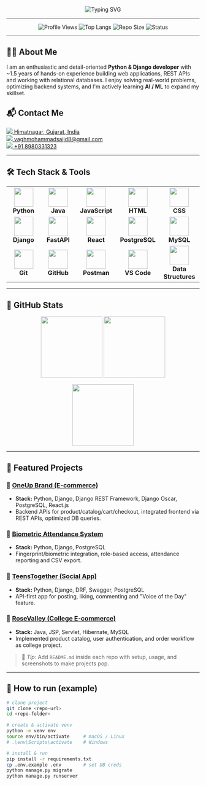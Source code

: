 <!-- ========================== HEADER - Typing SVG & Badges ========================== -->
<!-- Typing SVG Banner -->
<p align="center">
  <img src="https://readme-typing-svg.herokuapp.com?font=Fira+Code&size=25&duration=3000&pause=1000&color=00BFFF&center=true&vCenter=true&width=600&lines=Hi%2C+I'm+Mohammad+Sajid+👋;Python+Developer+💻;Backend+Enthusiast+🚀;Aspiring+AI%2FML+Learner+🤖" alt="Typing SVG" />
</p>

---

<!-- Badges -->
<p align="center">
  <img src="https://komarev.com/ghpvc/?username=VaghMohammadSajid&label=Profile%20Views&color=0e75b6&style=for-the-badge" alt="Profile Views" />
  <img src="https://img.shields.io/github/languages/top/VaghMohammadSajid/OneupBrand_Project-Admin_panel-?color=blueviolet&style=for-the-badge" alt="Top Langs" />
  <img src="https://img.shields.io/github/repo-size/VaghMohammadSajid/OneupBrand_Project-Admin_panel-?color=informational&style=for-the-badge" alt="Repo Size" />
  <img src="https://img.shields.io/badge/Looking%20for%20Opportunities-Open-brightgreen?style=for-the-badge" alt="Status" />
</p>

---

## 👨‍💻 About Me
I am an enthusiastic and detail-oriented **Python & Django developer** with ~1.5 years of hands-on experience building web applications, REST APIs and working with relational databases. I enjoy solving real-world problems, optimizing backend systems, and I'm actively learning **AI / ML** to expand my skillset.

## 📬 Contact Me  

<p align="left">
  <a href="https://www.google.com/maps/place/Himatnagar,+Gujarat,+India" target="_blank">
    <img src="https://img.icons8.com/fluency-systems-filled/24/fa314a/marker.png"/> Himatnagar, Gujarat, India
  </a>  
  <br/>
  <a href="mailto:vaghmohammadsajid8@gmail.com">
    <img src="https://img.icons8.com/fluency-systems-filled/24/4caf50/new-post.png"/> vaghmohammadsajid8@gmail.com
  </a>  
  <br/>
  <a href="tel:+918980331323">
    <img src="https://img.icons8.com/fluency-systems-filled/24/1DA1F2/phone.png"/> +91 8980331323
  </a>  
</p>

---

## 🛠 Tech Stack & Tools  

<table align="center">
  <tr>
    <td align="center" width="100">
      <img src="https://skillicons.dev/icons?i=python" width="50"/><br/>
      <b>Python</b>
    </td>
    <td align="center" width="100">
      <img src="https://skillicons.dev/icons?i=java" width="50"/><br/>
      <b>Java</b>
    </td>
    <td align="center" width="100">
      <img src="https://skillicons.dev/icons?i=javascript" width="50"/><br/>
      <b>JavaScript</b>
    </td>
    <td align="center" width="100">
      <img src="https://skillicons.dev/icons?i=html" width="50"/><br/>
      <b>HTML</b>
    </td>
    <td align="center" width="100">
      <img src="https://skillicons.dev/icons?i=css" width="50"/><br/>
      <b>CSS</b>
    </td>
  </tr>
  <tr>
    <td align="center" width="100">
      <img src="https://skillicons.dev/icons?i=django" width="50"/><br/>
      <b>Django</b>
    </td>
    <td align="center" width="100">
      <img src="https://skillicons.dev/icons?i=fastapi" width="50"/><br/>
      <b>FastAPI</b>
    </td>
    <td align="center" width="100">
      <img src="https://skillicons.dev/icons?i=react" width="50"/><br/>
      <b>React</b>
    </td>
    <td align="center" width="100">
      <img src="https://skillicons.dev/icons?i=postgresql" width="50"/><br/>
      <b>PostgreSQL</b>
    </td>
    <td align="center" width="100">
      <img src="https://skillicons.dev/icons?i=mysql" width="50"/><br/>
      <b>MySQL</b>
    </td>
  </tr>
  <tr>
    <td align="center" width="100">
      <img src="https://skillicons.dev/icons?i=git" width="50"/><br/>
      <b>Git</b>
    </td>
    <td align="center" width="100">
      <img src="https://skillicons.dev/icons?i=github" width="50"/><br/>
      <b>GitHub</b>
    </td>
    <td align="center" width="100">
      <img src="https://skillicons.dev/icons?i=postman" width="50"/><br/>
      <b>Postman</b>
    </td>
    <td align="center" width="100">
      <img src="https://skillicons.dev/icons?i=vscode" width="50"/><br/>
      <b>VS Code</b>
    </td>
    <td align="center" width="100">
      <img src="https://cdn-icons-png.flaticon.com/512/2721/2721296.png" width="50"/><br/>
      <b>Data Structures</b>
    </td>
  </tr>
</table>

---

## 🌟 GitHub Stats

<p align="center">
  <img src="https://github-readme-stats.vercel.app/api?username=VaghMohammadSajid&show_icons=true&theme=tokyonight&hide_border=true" height="160" />
  <img src="https://github-readme-stats.vercel.app/api/top-langs/?username=VaghMohammadSajid&layout=compact&theme=tokyonight&hide_border=true" height="160" />
</p>

<p align="center">
  <img src="https://streak-stats.demolab.com?user=VaghMohammadSajid&theme=tokyonight&hide_border=true" height="160" />
</p>

---

## 📁 Featured Projects

### 🔹 [OneUp Brand (E-commerce)](https://github.com/VaghMohammadSajid/OneupBrand_Project-Admin_panel-)
- **Stack:** Python, Django, Django REST Framework, Django Oscar, PostgreSQL, React.js  
- Backend APIs for product/catalog/cart/checkout, integrated frontend via REST APIs, optimized DB queries.

### 🔹 [Biometric Attendance System](https://github.com/VaghMohammadSajid/biometric_attendance)
- **Stack:** Python, Django, PostgreSQL  
- Fingerprint/biometric integration, role-based access, attendance reporting and CSV export.

### 🔹 [TeensTogether (Social App)](https://github.com/VaghMohammadSajid/teens_togather)
- **Stack:** Python, Django, DRF, Swagger, PostgreSQL  
- API-first app for posting, liking, commenting and "Voice of the Day" feature.

### 🔹 [RoseValley (College E-commerce)](https://github.com/VaghMohammadSajid/RoseVally_E_Commmerce)
- **Stack:** Java, JSP, Servlet, Hibernate, MySQL  
- Implemented product catalog, user authentication, and order workflow as college project.

> 📌 _Tip:_ Add `README.md` inside each repo with setup, usage, and screenshots to make projects pop.

---

## 🧭 How to run (example)
```bash
# clone project
git clone <repo-url>
cd <repo-folder>

# create & activate venv
python -m venv env
source env/bin/activate     # macOS / Linux
# .\env\Scripts\activate    # Windows

# install & run
pip install -r requirements.txt
cp .env.example .env        # set DB creds
python manage.py migrate
python manage.py runserver
